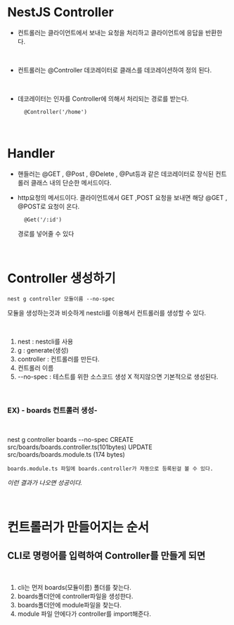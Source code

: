 # NestJS Controller

* 컨트롤러는 클라이언트에서 보내는 요청을 처리하고 클라이언트에 응답을 반환한다. 

<br>

* 컨트롤러는 @Controller 데코레이터로 클래스를 데코레이션하여 정의 된다. 

<br>

* 데코레이터는 인자를 Controller에 의해서 처리되는 경로를 받는다.

        @Controller('/home')


<br>

# Handler 

* 핸들러는 @GET , @Post , @Delete , @Put등과 같은 데코레이터로 장식된 컨트롤러 클래스 내의 단순한 메서드이다. 

* http요청의 메서드이다. 클라이언트에서 GET ,POST 요청을 보내면 해당 @GET , @POST로 요청이 온다. 

        @Get('/:id')

    경로를 넣어줄 수 있다


<br>


# Controller 생성하기

    nest g controller 모듈이름 --no-spec

모듈을 생성하는것과 비슷하게 nestcli를 이용해서 컨트롤러를 생성할 수 있다.

<br>

1. nest : nestcli를 사용 
2. g : generate(생성)
3. controller : 컨트롤러를 만든다. 
4. 컨트롤러 이름 
5. --no-spec : 테스트를 위한 소스코드 생성 X 적지않으면 기본적으로 생성된다.

<br> 

### EX) - boards 컨트롤러 생성-

<br>

nest g controller boards --no-spec
CREATE src/boards/boards.controller.ts(101bytes)
UPDATE src/boards/boards.module.ts (174 bytes)

    boards.module.ts 파일에 boards.controller가 자동으로 등록된걸 볼 수 있다.

_이런 결과가 나오면 성공이다._

<br>

# 컨트롤러가 만들어지는 순서

## CLI로 명령어를 입력하여 Controller를 만들게 되면

<br>

1. cli는 먼저 boards(모듈이름) 폴더를 찾는다.
2. boards폴더안에 controller파일을 생성한다.
3. boards폴더안에 module파일을 찾는다.
4. module 파일 안에다가 controller를 import해준다.